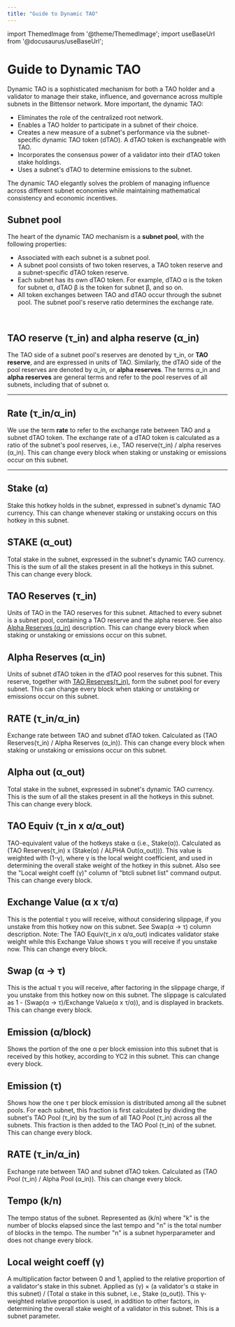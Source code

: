 ```yaml
---
title: "Guide to Dynamic TAO"
---
```


import ThemedImage from '@theme/ThemedImage';
import useBaseUrl from '@docusaurus/useBaseUrl';

# Guide to Dynamic TAO

Dynamic TAO is a sophisticated mechanism for both a TAO holder and a validator to manage their stake, influence, and governance across multiple subnets in the Bittensor network. More important, the dynamic TAO:

- Eliminates the role of the centralized root network. 
- Enables a TAO holder to participate in a subnet of their choice.
- Creates a new measure of a subnet's performance via the subnet-specific dynamic TAO token (dTAO). A dTAO token is exchangeable with TAO.
- Incorporates the consensus power of a validator into their dTAO token stake holdings. 
- Uses a subnet's dTAO to determine emissions to the subnet. 

The dynamic TAO elegantly solves the problem of managing influence across different subnet economies while maintaining mathematical consistency and economic incentives.

## Subnet pool

The heart of the dynamic TAO mechanism is a **subnet pool**, with the following properties:

- Associated with each subnet is a subnet pool. 
- A subnet pool consists of two token reserves, a TAO token reserve and a subnet-specific dTAO token reserve.
- Each subnet has its own dTAO token. For example, dTAO α is the token for subnet α, dTAO β is the token for subnet β, and so on.
- All token exchanges between TAO and dTAO occur through the subnet pool. The subnet pool's reserve ratio determines the exchange rate.

<center>
<ThemedImage
alt="Subnet Pool"
sources={{
    light: useBaseUrl('/img/docs/dynamic-tao/subnet-pools.svg'),
    dark: useBaseUrl('/img/docs/dynamic-tao/subnet-pools.svg'),
  }}
style={{width: 450}}
/>
</center>

<br />

## TAO reserve (τ_in) and alpha reserve (α_in)

The TAO side of a subnet pool's reserves are denoted by τ_in, or **TAO reserve**, and are expressed in units of TAO. Similarly, the  dTAO side of the pool reserves are denoted by α_in, or **alpha reserves**. The terms α_in and **alpha reserves** are general terms and refer to the pool reserves of all subnets, including that of subnet α.

---

## Rate (τ_in/α_in)

We use the term **rate** to refer to the exchange rate between TAO and a subnet dTAO token. The exchange rate of a dTAO token is calculated as a ratio of the subnet's pool reserves, i.e., TAO reserve(τ_in) / alpha reserves (α_in). This can change every block when staking or unstaking or emissions occur on this subnet.

---




## Stake (α)                    

Stake this hotkey holds in the subnet, expressed in subnet's dynamic TAO currency. This can change whenever staking or unstaking occurs on this hotkey in this subnet.

## STAKE (α_out)
 
Total stake in the subnet, expressed in the subnet's dynamic TAO currency. This is the sum of all the stakes present in all the hotkeys in this subnet. This can change every block.

## TAO Reserves (τ_in)

Units of TAO in the TAO reserves for this subnet. Attached to every subnet is a subnet pool, containing a TAO reserve and the alpha reserve. See also [Alpha Reserves (α_in)](#alpha-reserves-α_in) description. This can change every block when staking or unstaking or emissions occur on this subnet.

## Alpha Reserves (α_in)

Units of subnet dTAO token in the dTAO pool reserves for this subnet. This reserve, together with [TAO Reserves(τ_in)](#tao-reserves-τ_in), form the subnet pool for every subnet. This can change every block when staking or unstaking or emissions occur on this subnet.

 ## RATE (τ_in/α_in)
 
 Exchange rate between TAO and subnet dTAO token. Calculated as (TAO Reserves(τ_in) / Alpha Reserves (α_in)). This can change every block when staking or unstaking or emissions occur on this subnet.

 ## Alpha out (α_out)            
 
 Total stake in the subnet, expressed in subnet's dynamic TAO currency. This is the sum of all the stakes present in all the hotkeys in this subnet. This can change every block.

 ## TAO Equiv (τ_in x α/α_out)
 
 TAO-equivalent value of the hotkeys stake α (i.e., Stake(α)). Calculated as (TAO Reserves(τ_in) x (Stake(α) / ALPHA Out(α_out))). This value is weighted with (1-γ), where γ is the local weight coefficient, and used in determining the overall stake weight of the hotkey in this subnet. Also see the "Local weight coeff (γ)" column of "btcli subnet list" command output. This can change every block.

 ## Exchange Value (α x τ/α)
 
 This is the potential τ you will receive, without considering slippage, if you unstake from this hotkey now on this subnet. See Swap(α → τ) column description. Note: The TAO Equiv(τ_in x α/α_out) indicates validator stake weight while this Exchange Value shows τ you will receive if you unstake now. This can change every block.

 ## Swap (α → τ)                 
 
 This is the actual τ you will receive, after factoring in the slippage charge, if you unstake from this hotkey now on this subnet. The slippage is calculated as 1 - (Swap(α → τ)/Exchange Value(α x τ/α)), and is displayed in brackets. This can change every block.

 ## Emission (α/block)
 
 Shows the portion of the one α per block emission into this subnet that is received by this hotkey, according to YC2 in this subnet. This can change every block.

 ## Emission (τ)
 
 Shows how the one τ per block emission is distributed among all the subnet pools. For each subnet, this fraction is first calculated by dividing the subnet's TAO Pool (τ_in) by the sum of all TAO Pool (τ_in) across all the subnets. This fraction is then added to the TAO Pool (τ_in) of the subnet. This can change every block.



 ## RATE (τ_in/α_in)
 
 Exchange rate between TAO and subnet dTAO token. Calculated as (TAO Pool (τ_in) / Alpha Pool (α_in)). This can change every block.

 ## Tempo (k/n)
 
 The tempo status of the subnet. Represented as (k/n) where "k" is the number of blocks elapsed since the last tempo and "n" is the total number of blocks in the tempo. The number "n" is a subnet hyperparameter and does not change every block.

 ## Local weight coeff (γ)
 
 A multiplication factor between 0 and 1, applied to the relative proportion of a validator's stake in this subnet. Applied as (γ) × (a validator's α stake in this subnet) / (Total α stake in this subnet, i.e., Stake (α_out)). This γ-weighted relative proportion is used, in addition to other factors, in determining the overall stake weight of a validator in this subnet. This is a subnet parameter.